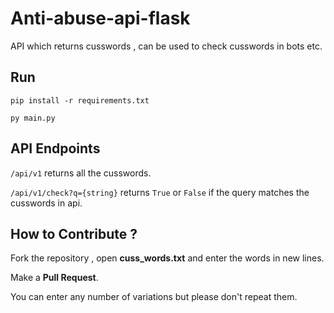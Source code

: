 # Anti-abuse-api-flask
API which returns cusswords , can be used to check cusswords in bots etc.

## Run

```pip install -r requirements.txt```

```py main.py```

## API Endpoints

```/api/v1``` returns all the cusswords.

```/api/v1/check?q={string}``` returns `True` or `False` if the query matches the cusswords in api.

## How to Contribute ?

Fork the repository , open **cuss_words.txt** and enter the words in new lines.

Make a **Pull Request**.

You can enter any number of variations but please don't repeat them.